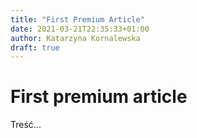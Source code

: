 ```yaml
---
title: "First Premium Article"
date: 2021-03-21T22:35:33+01:00
author: Katarzyna Kornalewska
draft: true
---
```


# First premium article

Treść...
